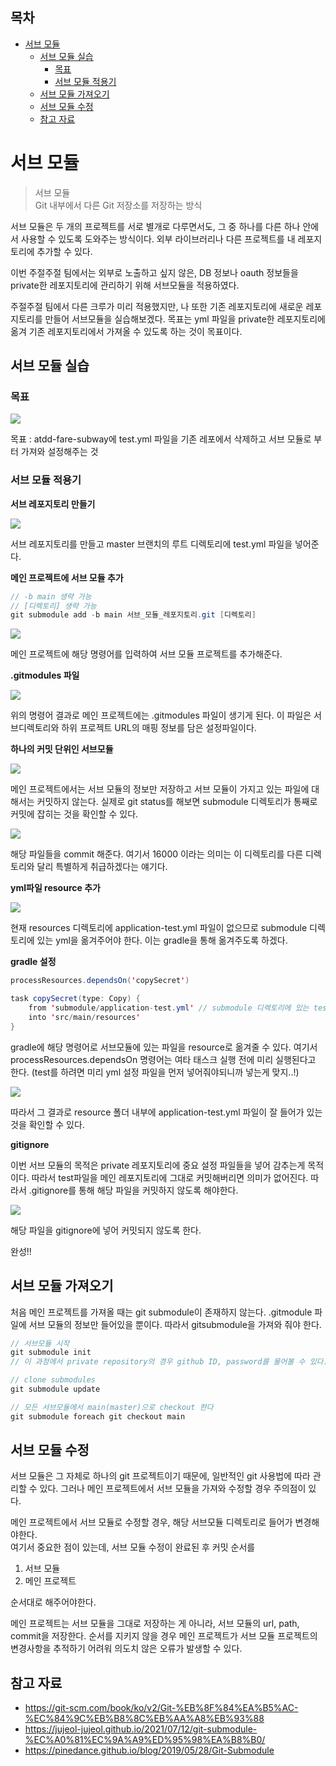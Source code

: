 ## 목차
- [서브 모듈](#서브-모듈)
  - [서브 모듈 실습](#서브-모듈-실습)
    - [목표](#목표)
    - [서브 모듈 적용기](#서브-모듈-적용기)
  - [서브 모듈 가져오기](#서브-모듈-가져오기)
  - [서브 모듈 수정](#서브-모듈-수정)
  - [참고 자료](#참고-자료)

# 서브 모듈
> 서브 모듈  
> Git 내부에서 다른 Git 저장소를 저장하는 방식

서브 모듈은 두 개의 프로젝트를 서로 별개로 다루면서도, 그 중 하나를 다른 하나 안에서 사용할 수 있도록 도와주는 방식이다. 외부 라이브러리나 다른 프로젝트를 내 레포지토리에 추가할 수 있다.  

이번 주절주절 팀에서는 외부로 노출하고 싶지 않은, DB 정보나 oauth 정보들을 private한 레포지토리에 관리하기 위해 서브모듈을 적용하였다.

주절주절 팀에서 다른 크루가 미리 적용했지만, 나 또한 기존 레포지토리에 새로운 레포지토리를 만들어 서브모듈을 실습해보겠다. 목표는 yml 파일을 private한 레포지토리에 옮겨 기존 레포지토리에서 가져올 수 있도록 하는 것이 목표이다.

## 서브 모듈 실습

### 목표

![](./images/2021-08-18-19-24-48.png)

목표 : atdd-fare-subway에 test.yml 파일을 기존 레포에서 삭제하고 서브 모듈로 부터 가져와 설정해주는 것

### 서브 모듈 적용기

__서브 레포지토리 만들기__

![](./images/2021-08-18-19-32-53.png)

서브 레포지토리를 만들고 master 브랜치의 루트 디렉토리에 test.yml 파일을 넣어준다.

__메인 프로젝트에 서브 모듈 추가__

```java
// -b main 생략 가능
// [디렉토리] 생략 가능
git submodule add -b main 서브_모듈_레포지토리.git [디렉토리]
```

![](./images/2021-08-19-02-55-53.png)

메인 프로젝트에 해당 명령어를 입력하여 서브 모듈 프로젝트를 추가해준다.

__.gitmodules 파일__

![](./images/2021-08-19-03-03-25.png)

위의 명령어 결과로 메인 프로젝트에는 .gitmodules 파일이 생기게 된다. 이 파일은 서브디렉토리와 하위 프로젝트 URL의 매핑 정보를 담은 설정파일이다.  

__하나의 커밋 단위인 서브모듈__

![](./images/2021-08-19-03-06-53.png)

메인 프로젝트에서는 서브 모듈의 정보만 저장하고 서브 모듈이 가지고 있는 파일에 대해서는 커밋하지 않는다. 실제로 git status를 해보면 submodule 디렉토리가 통째로 커밋에 잡히는 것을 확인할 수 있다.

![](./images/2021-08-19-03-34-06.png)

해당 파일들을 commit 해준다. 여기서 16000 이라는 의미는 이 디렉토리를 다른 디렉토리와 달리 특별하게 취급하겠다는 얘기다.

__yml파일 resource 추가__

![](./images/2021-08-19-03-36-31.png)

현재 resources 디렉토리에 application-test.yml 파일이 없으므로 submodule 디렉토리에 있는 yml을 옮겨주어야 한다. 이는 gradle을 통해 옮겨주도록 하겠다.

__gradle 설정__

```java
processResources.dependsOn('copySecret')

task copySecret(type: Copy) {
	from 'submodule/application-test.yml' // submodule 디렉토리에 있는 test 설정파일을 복사한다.
	into 'src/main/resources'
}
```

gradle에 해당 명령어로 서브모듈에 있는 파일을 resource로 옮겨줄 수 있다. 여기서 processResources.dependsOn 명령어는 여타 태스크 실행 전에 미리 실행된다고 한다. (test를 하려면 미리 yml 설정 파일을 먼저 넣어줘야되니까 넣는게 맞지..!)

![](./images/2021-08-19-15-41-27.png)

따라서 그 결과로 resource 폴더 내부에 application-test.yml 파일이 잘 들어가 있는 것을 확인할 수 있다.

__gitignore__

이번 서브 모듈의 목적은 private 레포지토리에 중요 설정 파일들을 넣어 감추는게 목적이다. 따라서 test파일을 메인 레포지토리에 그대로 커밋해버리면 의미가 없어진다. 따라서 .gitignore를 통해 해당 파일을 커밋하지 않도록 해야한다.

![](./images/2021-08-19-15-53-42.png)

해당 파일을 gitignore에 넣어 커밋되지 않도록 한다.

완성!!


## 서브 모듈 가져오기

처음 메인 프로젝트를 가져올 때는 git submodule이 존재하지 않는다. .gitmodule 파일에 서브 모듈의 정보만 들어있을 뿐이다. 따라서 gitsubmodule을 가져와 줘야 한다.

```java
// 서브모듈 시작
git submodule init
// 이 과정에서 private repository의 경우 github ID, password를 물어볼 수 있다.

// clone submodules
git submodule update

// 모든 서브모듈에서 main(master)으로 checkout 한다
git submodule foreach git checkout main
```

## 서브 모듈 수정

서브 모듈은 그 자체로 하나의 git 프로젝트이기 때문에, 일반적인 git 사용법에 따라 관리할 수 있다. 그러나 메인 프로젝트에서 서브 모듈을 가져와 수정할 경우 주의점이 있다.  

메인 프로젝트에서 서브 모듈로 수정할 경우, 해당 서브모듈 디렉토리로 들어가 변경해야한다.  
여기서 중요한 점이 있는데, 서브 모듈 수정이 완료된 후 커밋 순서를
1. 서브 모듈
2. 메인 프로젝트

순서대로 해주어야한다.  

메인 프로젝트는 서브 모듈을 그대로 저장하는 게 아니라, 서브 모듈의 url, path, commit을 저장한다. 순서를 지키지 않을 경우 메인 프로젝트가 서브 모듈 프로젝트의 변경사항을 추적하기 어려워 의도치 않은 오류가 발생할 수 있다.


## 참고 자료
- https://git-scm.com/book/ko/v2/Git-%EB%8F%84%EA%B5%AC-%EC%84%9C%EB%B8%8C%EB%AA%A8%EB%93%88
- https://jujeol-jujeol.github.io/2021/07/12/git-submodule-%EC%A0%81%EC%9A%A9%ED%95%98%EA%B8%B0/
- https://pinedance.github.io/blog/2019/05/28/Git-Submodule